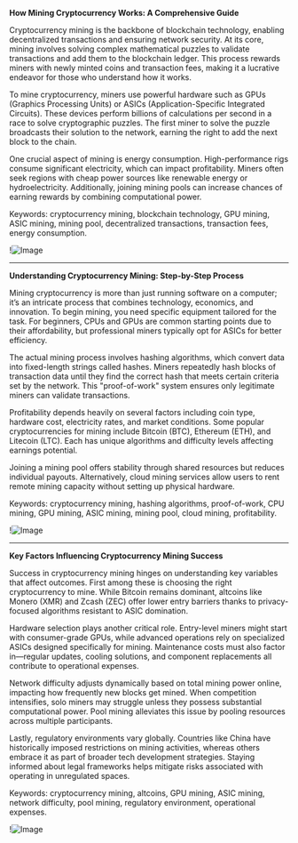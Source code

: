 **How Mining Cryptocurrency Works: A Comprehensive Guide**

Cryptocurrency mining is the backbone of blockchain technology, enabling decentralized transactions and ensuring network security. At its core, mining involves solving complex mathematical puzzles to validate transactions and add them to the blockchain ledger. This process rewards miners with newly minted coins and transaction fees, making it a lucrative endeavor for those who understand how it works.

To mine cryptocurrency, miners use powerful hardware such as GPUs (Graphics Processing Units) or ASICs (Application-Specific Integrated Circuits). These devices perform billions of calculations per second in a race to solve cryptographic puzzles. The first miner to solve the puzzle broadcasts their solution to the network, earning the right to add the next block to the chain. 

One crucial aspect of mining is energy consumption. High-performance rigs consume significant electricity, which can impact profitability. Miners often seek regions with cheap power sources like renewable energy or hydroelectricity. Additionally, joining mining pools can increase chances of earning rewards by combining computational power.

Keywords: cryptocurrency mining, blockchain technology, GPU mining, ASIC mining, mining pool, decentralized transactions, transaction fees, energy consumption.

!![Image](https://github.com/user-attachments/assets/590b50a7-4459-4e76-8a31-559aed223621)

---

**Understanding Cryptocurrency Mining: Step-by-Step Process**

Mining cryptocurrency is more than just running software on a computer; it’s an intricate process that combines technology, economics, and innovation. To begin mining, you need specific equipment tailored for the task. For beginners, CPUs and GPUs are common starting points due to their affordability, but professional miners typically opt for ASICs for better efficiency.

The actual mining process involves hashing algorithms, which convert data into fixed-length strings called hashes. Miners repeatedly hash blocks of transaction data until they find the correct hash that meets certain criteria set by the network. This "proof-of-work" system ensures only legitimate miners can validate transactions.

Profitability depends heavily on several factors including coin type, hardware cost, electricity rates, and market conditions. Some popular cryptocurrencies for mining include Bitcoin (BTC), Ethereum (ETH), and Litecoin (LTC). Each has unique algorithms and difficulty levels affecting earnings potential.

Joining a mining pool offers stability through shared resources but reduces individual payouts. Alternatively, cloud mining services allow users to rent remote mining capacity without setting up physical hardware.

Keywords: cryptocurrency mining, hashing algorithms, proof-of-work, CPU mining, GPU mining, ASIC mining, mining pool, cloud mining, profitability.

!![Image](https://github.com/user-attachments/assets/590b50a7-4459-4e76-8a31-559aed223621)

---

**Key Factors Influencing Cryptocurrency Mining Success**

Success in cryptocurrency mining hinges on understanding key variables that affect outcomes. First among these is choosing the right cryptocurrency to mine. While Bitcoin remains dominant, altcoins like Monero (XMR) and Zcash (ZEC) offer lower entry barriers thanks to privacy-focused algorithms resistant to ASIC domination.

Hardware selection plays another critical role. Entry-level miners might start with consumer-grade GPUs, while advanced operations rely on specialized ASICs designed specifically for mining. Maintenance costs must also factor in—regular updates, cooling solutions, and component replacements all contribute to operational expenses.

Network difficulty adjusts dynamically based on total mining power online, impacting how frequently new blocks get mined. When competition intensifies, solo miners may struggle unless they possess substantial computational power. Pool mining alleviates this issue by pooling resources across multiple participants.

Lastly, regulatory environments vary globally. Countries like China have historically imposed restrictions on mining activities, whereas others embrace it as part of broader tech development strategies. Staying informed about legal frameworks helps mitigate risks associated with operating in unregulated spaces.

Keywords: cryptocurrency mining, altcoins, GPU mining, ASIC mining, network difficulty, pool mining, regulatory environment, operational expenses.

!![Image](https://github.com/user-attachments/assets/590b50a7-4459-4e76-8a31-559aed223621)